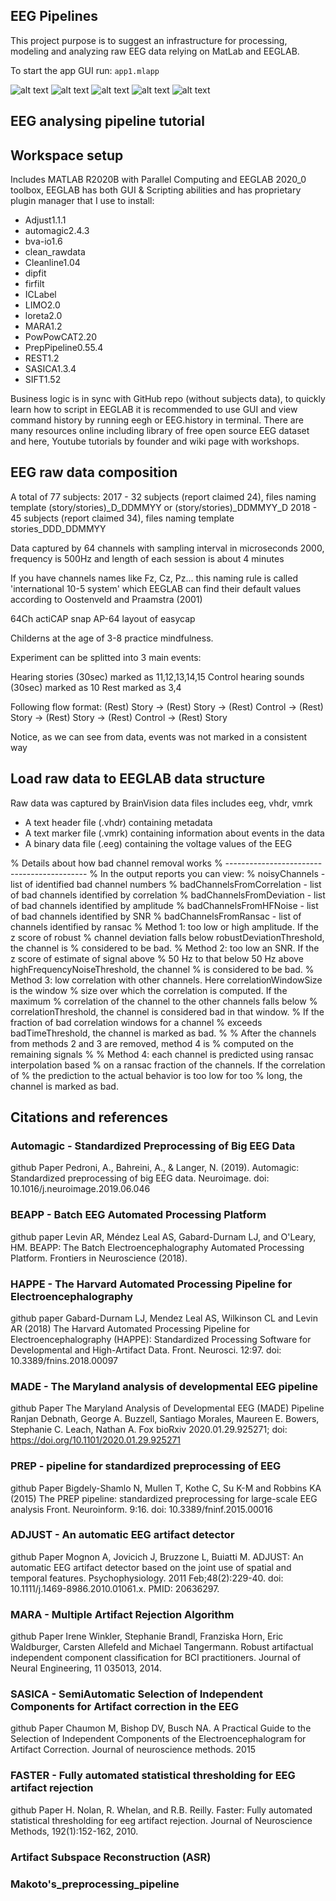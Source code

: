 EEG Pipelines
-------------

This project purpose is to suggest an infrastructure for processing, modeling and analyzing raw EEG data relying on MatLab and EEGLAB.

To start the app GUI run:
`app1.mlapp`

![alt text](static/ICLabel.png)
![alt text](static/ica.png)
![alt text](static/inspect.png)
![alt text](static/prep.png)
![alt text](static/basic.png)


EEG analysing pipeline tutorial
-------------------------------

## Workspace setup
Includes MATLAB R2020B with Parallel Computing and EEGLAB 2020_0 toolbox, EEGLAB has both GUI & Scripting abilities and has proprietary plugin manager that I use to install: 
- Adjust1.1.1
- automagic2.4.3
- bva-io1.6
- clean_rawdata
- Cleanline1.04
- dipfit
- firfilt
- ICLabel
- LIMO2.0
- loreta2.0
- MARA1.2
- PowPowCAT2.20
- PrepPipeline0.55.4
- REST1.2
- SASICA1.3.4
- SIFT1.52

Business logic is in sync with GitHub repo (without subjects data), to quickly learn how to script in EEGLAB it is recommended to use GUI and view command history by running eegh or EEG.history in terminal. There are many resources online including library of free open source EEG dataset and here, Youtube tutorials by founder and wiki page with workshops.

## EEG raw data composition

A total of 77 subjects:
2017 - 32 subjects (report claimed 24), files naming template (story/stories)_D_DDMMYY or (story/stories)_DDMMYY_D
2018 - 45 subjects (report claimed 34), files naming template
 stories_DDD_DDMMYY

Data captured by 64 channels with sampling interval in microseconds 2000, frequency is 500Hz and length of each session is about 4 minutes

If you have channels names like Fz, Cz, Pz... this naming rule is called 'international 10-5 system' which EEGLAB can find their default values according to Oostenveld and Praamstra (2001)

64Ch actiCAP snap AP-64 layout of easycap


Childerns at the age of 3-8 practice mindfulness.

Experiment can be splitted into 3 main events:

Hearing stories (30sec) marked as 11,12,13,14,15
Control hearing sounds (30sec) marked as 10
Rest marked as 3,4

Following flow format:
(Rest) Story →  (Rest) Story →  (Rest) Control →  (Rest) Story →  (Rest) Story →  (Rest) Control →  (Rest) Story 

Notice, as we can see from data, events was not marked in a consistent way


## Load raw data to EEGLAB data structure
Raw data was captured by BrainVision data files includes eeg, vhdr, vmrk
- A text header file (.vhdr) containing metadata
- A text marker file (.vmrk) containing information about events in the data
- A binary data file (.eeg) containing the voltage values of the EEG


% Details about how bad channel removal works
% -------------------------------------------
% In the output reports you can view:
%    noisyChannels               - list of identified bad channel numbers
%    badChannelsFromCorrelation  - list of bad channels identified by correlation
%    badChannelsFromDeviation    - list of bad channels identified by amplitude
%    badChannelsFromHFNoise      - list of bad channels identified by SNR
%    badChannelsFromRansac       - list of channels identified by ransac
% Method 1: too low or high amplitude. If the z score of robust
%           channel deviation falls below robustDeviationThreshold, the channel is
%           considered to be bad.
% Method 2: too low an SNR. If the z score of estimate of signal above
%           50 Hz to that below 50 Hz above highFrequencyNoiseThreshold, the channel
%           is considered to be bad.
% Method 3: low correlation with other channels. Here correlationWindowSize is the window
%           size over which the correlation is computed. If the maximum
%           correlation of the channel to the other channels falls below
%           correlationThreshold, the channel is considered bad in that window.
%           If the fraction of bad correlation windows for a channel
%           exceeds badTimeThreshold, the channel is marked as bad.
%
% After the channels from methods 2 and 3 are removed, method 4 is
% computed on the remaining signals
%
% Method 4: each channel is predicted using ransac interpolation based
%           on a ransac fraction of the channels. If the correlation of
%           the prediction to the actual behavior is too low for too
%           long, the channel is marked as bad.

## Citations and references
### Automagic - Standardized Preprocessing of Big EEG Data
github Paper
Pedroni, A., Bahreini, A., & Langer, N. (2019). Automagic: Standardized preprocessing of big EEG data. Neuroimage. doi: 10.1016/j.neuroimage.2019.06.046

### BEAPP - Batch EEG Automated Processing Platform 
github paper
Levin AR, Méndez Leal AS, Gabard-Durnam LJ, and O'Leary, HM. BEAPP: The Batch Electroencephalography Automated Processing Platform. Frontiers in Neuroscience (2018).

### HAPPE - The Harvard Automated Processing Pipeline for Electroencephalography
github paper
Gabard-Durnam LJ, Mendez Leal AS, Wilkinson CL and Levin AR (2018) The Harvard Automated Processing Pipeline for Electroencephalography (HAPPE): Standardized Processing Software for Developmental and High-Artifact Data. Front. Neurosci. 12:97. doi: 10.3389/fnins.2018.00097

### MADE - The Maryland analysis of developmental EEG pipeline
github Paper
The Maryland Analysis of Developmental EEG (MADE) Pipeline Ranjan Debnath, George A. Buzzell, Santiago Morales, Maureen E. Bowers, Stephanie C. Leach, Nathan A. Fox bioRxiv 2020.01.29.925271; doi: https://doi.org/10.1101/2020.01.29.925271

### PREP - pipeline for standardized preprocessing of EEG
github Paper
Bigdely-Shamlo N, Mullen T, Kothe C, Su K-M and Robbins KA (2015)
The PREP pipeline: standardized preprocessing for large-scale EEG analysis
Front. Neuroinform. 9:16. doi: 10.3389/fninf.2015.00016

### ADJUST - An automatic EEG artifact detector
github Paper
Mognon A, Jovicich J, Bruzzone L, Buiatti M. ADJUST: An automatic EEG artifact detector based on the joint use of spatial and temporal features. Psychophysiology. 2011 Feb;48(2):229-40. doi: 10.1111/j.1469-8986.2010.01061.x. PMID: 20636297.

### MARA - Multiple Artifact Rejection Algorithm
github Paper
Irene Winkler, Stephanie Brandl, Franziska Horn, Eric Waldburger, Carsten Allefeld and Michael Tangermann. Robust artifactual independent component classification for BCI practitioners. Journal of Neural Engineering, 11 035013, 2014.

### SASICA - SemiAutomatic Selection of Independent Components for Artifact correction in the EEG
github Paper
Chaumon M, Bishop DV, Busch NA. A Practical Guide to the Selection of Independent Components of the Electroencephalogram for Artifact Correction. Journal of neuroscience methods. 2015 

### FASTER - Fully automated statistical thresholding for EEG artifact rejection
github Paper
H. Nolan, R. Whelan, and R.B. Reilly. Faster: Fully automated statistical thresholding for eeg artifact rejection. Journal of Neuroscience Methods, 192(1):152-162, 2010.

### Artifact Subspace Reconstruction (ASR)

### Makoto's_preprocessing_pipeline



